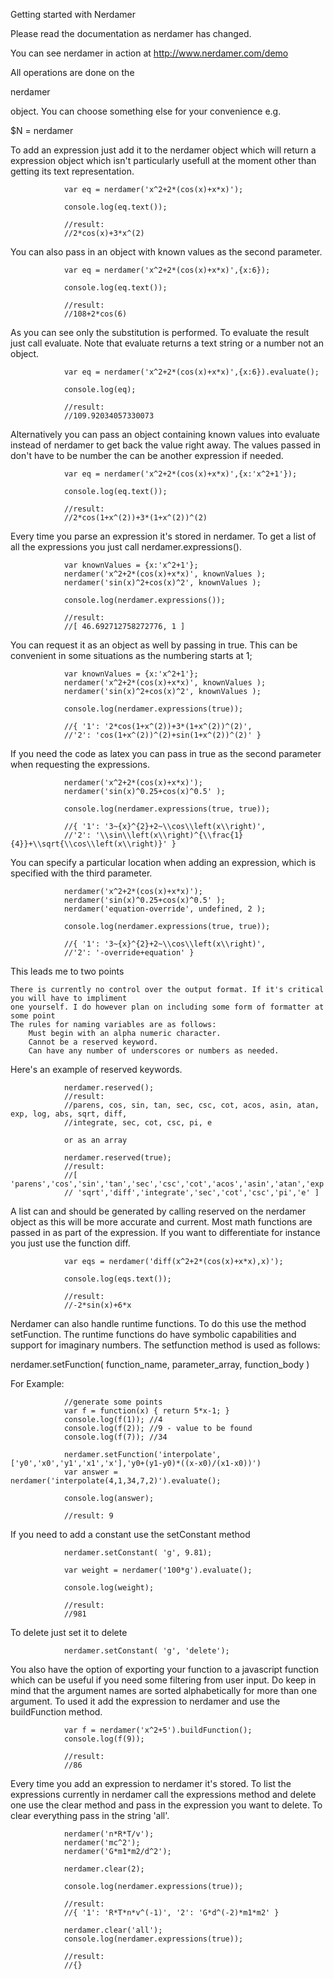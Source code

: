 Getting started with Nerdamer

Please read the documentation as nerdamer has changed.

You can see nerdamer in action at http://www.nerdamer.com/demo

All operations are done on the

nerdamer

object. You can choose something else for your convenience e.g.

$N = nerdamer

To add an expression just add it to the nerdamer object which will return a expression object which 
isn't particularly usefull at the moment other than getting its text representation.

            
                var eq = nerdamer('x^2+2*(cos(x)+x*x)');

                console.log(eq.text());
                
                //result: 
                //2*cos(x)+3*x^(2)
            
        

You can also pass in an object with known values as the second parameter.

            
                var eq = nerdamer('x^2+2*(cos(x)+x*x)',{x:6});

                console.log(eq.text());
                
                //result:
                //108+2*cos(6)
            
        

As you can see only the substitution is performed. To evaluate the result just call evaluate. 
Note that evaluate returns a text string or a number not an object.

            
                var eq = nerdamer('x^2+2*(cos(x)+x*x)',{x:6}).evaluate();

                console.log(eq);
                
                //result:
                //109.92034057330073
            
        

Alternatively you can pass an object containing known values into evaluate instead of nerdamer to get back 
the value right away. The values passed in don't have to be number the can be another expression if needed.

            
                var eq = nerdamer('x^2+2*(cos(x)+x*x)',{x:'x^2+1'});

                console.log(eq.text());
                
                //result:
                //2*cos(1+x^(2))+3*(1+x^(2))^(2)
            
        

Every time you parse an expression it's stored in nerdamer. To get a list of all the expressions you just call 
nerdamer.expressions().

            
                var knownValues = {x:'x^2+1'};
                nerdamer('x^2+2*(cos(x)+x*x)', knownValues );
                nerdamer('sin(x)^2+cos(x)^2', knownValues );
                
                console.log(nerdamer.expressions());
                
                //result:
                //[ 46.692712758272776, 1 ]
            
        

You can request it as an object as well by passing in true. This can be convenient in some 
situations as the numbering starts at 1;

            
                var knownValues = {x:'x^2+1'};
                nerdamer('x^2+2*(cos(x)+x*x)', knownValues );
                nerdamer('sin(x)^2+cos(x)^2', knownValues );
                
                console.log(nerdamer.expressions(true));
                
                //{ '1': '2*cos(1+x^(2))+3*(1+x^(2))^(2)',
                //'2': 'cos(1+x^(2))^(2)+sin(1+x^(2))^(2)' }
            
        

If you need the code as latex you can pass in true as the second parameter when requesting the expressions.

            
                nerdamer('x^2+2*(cos(x)+x*x)');
                nerdamer('sin(x)^0.25+cos(x)^0.5' );
                
                console.log(nerdamer.expressions(true, true));
                
                //{ '1': '3~{x}^{2}+2~\\cos\\left(x\\right)',
                //'2': '\\sin\\left(x\\right)^{\\frac{1}{4}}+\\sqrt{\\cos\\left(x\\right)}' }
            
        

You can specify a particular location when adding an expression, which is specified with the third parameter.

            
                nerdamer('x^2+2*(cos(x)+x*x)');
                nerdamer('sin(x)^0.25+cos(x)^0.5' );
                nerdamer('equation-override', undefined, 2 );
                
                console.log(nerdamer.expressions(true, true));
                
                //{ '1': '3~{x}^{2}+2~\\cos\\left(x\\right)',
                //'2': '-override+equation' }
            
        

This leads me to two points

    There is currently no control over the output format. If it's critical you will have to impliment 
    one yourself. I do however plan on including some form of formatter at some point
    The rules for naming variables are as follows:
        Must begin with an alpha numeric character.
        Cannot be a reserved keyword.
        Can have any number of underscores or numbers as needed.


Here's an example of reserved keywords.

            
                nerdamer.reserved();
                //result:
                //parens, cos, sin, tan, sec, csc, cot, acos, asin, atan, exp, log, abs, sqrt, diff, 
                //integrate, sec, cot, csc, pi, e
                
                or as an array
                
                nerdamer.reserved(true);
                //result:
                //[ 'parens','cos','sin','tan','sec','csc','cot','acos','asin','atan','exp','log','abs',
                // 'sqrt','diff','integrate','sec','cot','csc','pi','e' ]
            
        

A list can and should be generated by calling reserved on the nerdamer object as this will be more 
accurate and current. Most math functions are passed in as part of the expression. If you want to 
differentiate for instance you just use the function diff.

            
                var eqs = nerdamer('diff(x^2+2*(cos(x)+x*x),x)');
                
                console.log(eqs.text());
                
                //result: 
                //-2*sin(x)+6*x
            
        

Nerdamer can also handle runtime functions. To do this use the method setFunction. 
The runtime functions do have symbolic capabilities and support for imaginary numbers. 
The setfunction method is used as follows:

nerdamer.setFunction( function_name, parameter_array, function_body ) 

For Example:

            
                //generate some points
                var f = function(x) { return 5*x-1; }
                console.log(f(1)); //4
                console.log(f(2)); //9 - value to be found
                console.log(f(7)); //34
                
                nerdamer.setFunction('interpolate',['y0','x0','y1','x1','x'],'y0+(y1-y0)*((x-x0)/(x1-x0))')
                var answer = nerdamer('interpolate(4,1,34,7,2)').evaluate();
                
                console.log(answer);
                
                //result: 9
            
        

If you need to add a constant use the setConstant method

            
                nerdamer.setConstant( 'g', 9.81);

                var weight = nerdamer('100*g').evaluate();

                console.log(weight);
                
                //result:
                //981
            
        

To delete just set it to delete

            
                nerdamer.setConstant( 'g', 'delete');
            
        

You also have the option of exporting your function to a javascript function which can be useful if you need some 
filtering from user input. Do keep in mind that the argument names are sorted alphabetically for more than one 
argument. To used it add the expression to nerdamer and use the buildFunction method.

            
                var f = nerdamer('x^2+5').buildFunction();
                console.log(f(9));
                
                //result:
                //86
            
        

Every time you add an expression to nerdamer it's stored. To list the expressions currently in nerdamer call 
the expressions method and delete one use the clear method and pass in the expression you want to delete. 
To clear everything pass in the string 'all'.

            
                nerdamer('n*R*T/v');
                nerdamer('mc^2');
                nerdamer('G*m1*m2/d^2');
                
                nerdamer.clear(2);
                
                console.log(nerdamer.expressions(true));
                
                //result:
                //{ '1': 'R*T*n*v^(-1)', '2': 'G*d^(-2)*m1*m2' }
                
                nerdamer.clear('all');
                console.log(nerdamer.expressions(true));
                
                //result:
                //{}
            
        
